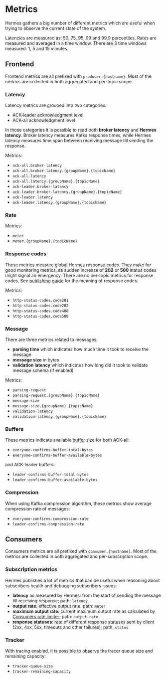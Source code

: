 # Metrics

Hermes gathers a big number of different metrics which are useful when trying to observe the current state of the system.

Latencies are measured as: 50, 75, 95, 99 and 99.9 percentiles.
Rates are measured and averaged in a time window. There are 3 time windows measured: 1, 5 and 15 minutes.

## Frontend

Frontend metrics are all prefixed with `producer.{hostname}`. Most of the metrics are collected in both aggregated and
per-topic scope.

### Latency

Latency metrics are grouped into two categories:

* ACK-leader acknowledgment level
* ACK-all acknowledgment level

In those categories it is possible to read both **broker latency** and **Hermes latency**. Broker latency measures
Kafka response times, while Hermes latency measures time span between receiving message till sending the response.

Metrics:

* `ack-all.broker-latency`
* `ack-all.broker-latency.{groupName}.{topicName}`
* `ack-all.latency`
* `ack-all.latency.{groupName}.{topicName}`
* `ack-leader.broker-latency`
* `ack-leader.broker-latency.{groupName}.{topicName}`
* `ack-leader.latency`
* `ack-leader.latency.{groupName}.{topicName}`

### Rate

Metrics:

* `meter`
* `meter.{groupName}.{topicName}`

### Response codes

These metrics measure global Hermes response codes. They make for good monitoring metrics, as sudden increase of **202**
or **500** status codes might signal an emergency. There are no per-topic metrics for response codes. See
[publishing guide](../user/publishing.md#response-codes) for the meaning of response codes.

Metrics:

* `http-status-codes.code201`
* `http-status-codes.code202`
* `http-status-codes.code408`
* `http-status-codes.code500`

### Message

There are three metrics related to messages:

* **parsing time** which indicates how much time it took to receive the message
* **message size** in bytes
* **validation latency** which indicates how long did it took to validate message schema (if enabled)

Metrics:

* `parsing-request`
* `parsing-request.{groupName}.{topicName}`
* `message-size`
* `message-size.{groupName}.{topicName}`
* `validation-latency`
* `validation-latency.{groupName}.{topicName}`

### Buffers

These metrics indicate available [buffer](../user/publishing.md#buffering) size for both ACK-all:

* `everyone-confirms-buffer-total-bytes`
* `everyone-confirms-buffer-available-bytes`

and ACK-leader buffers:

* `leader-confirms-buffer-total-bytes`
* `leader-confirms-buffer-available-bytes`

### Compression

When using Kafka compression algorithm, these metrics show average compression rate of messages:

* `everyone-confirms-compression-rate`
* `leader-confirms-compression-rate`

## Consumers

Consumers metrics are all prefixed with `consumer.{hostname}`. Most of the metrics are collected in both aggregated and
per-subscription scope.

### Subscription metrics

Hermes publishes a lot of metrics that can be useful when reasoning about subscribers health and debugging subscribers
issues:

* **latency** as measured by Hermes: from the start of sending the message till receiving response; path: `latency`
* **output rate**: effective output rate; path: `meter`
* **maximum output rate**: current maximum output rate as calculated by [Consumers rate limiter](../configuration/rate-limiting.md); path: `output-rate`
* **response statuses**: rate of different response statuses sent by client (2xx, 4xx, 5xx, timeouts and other failures); path: `status`

### Tracker

With tracing enabled, it is possible to observe the tracer queue size and remaining capacity:

* `tracker-queue-size`
* `tracker-remaining-capacity`
